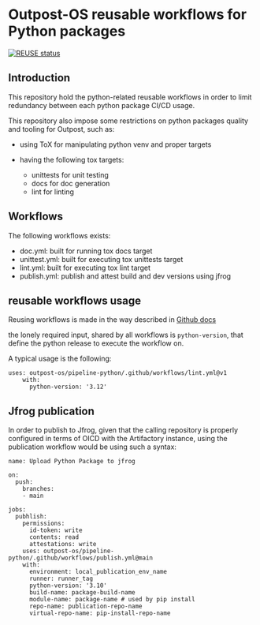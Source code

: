 <!--
SPDX-FileCopyrightText: 2024 Ledger SAS

SPDX-License-Identifier: Apache-2.0
-->

# Outpost-OS reusable workflows for Python packages

[![REUSE status](https://api.reuse.software/badge/github.com/outpost-os/pipeline-python)](https://api.reuse.software/info/github.com/outpost-os/pipeline-python)

## Introduction

This repository hold the python-related reusable workflows in order to limit redundancy between each python package CI/CD usage.

This repository also impose some restrictions on python packages quality and tooling for Outpost, such as:

   - using ToX for manipulating python venv and proper targets
   - having the following tox targets:

      - unittests for unit testing
      - docs for doc generation
      - lint for linting

## Workflows

The following workflows exists:

   - doc.yml: built for running tox docs target
   - unittest.yml: built for executing tox unittests target
   - lint.yml: built for executing tox lint target
   - publish.yml: publish and attest build and dev versions using jfrog

## reusable workflows usage

Reusing workflows is made in the way described in [Github docs](https://docs.github.com/en/enterprise-cloud@latest/actions/using-workflows/reusing-workflows)

the lonely required input, shared by all workflows is `python-version`, that
define the python release to execute the workflow on.

A typical usage is the following:

```
uses: outpost-os/pipeline-python/.github/workflows/lint.yml@v1
    with:
      python-version: '3.12'
```

## Jfrog publication

In order to publish to Jfrog, given that the calling repository is properly configured in terms of OICD with the Artifactory instance, 
using the publication workflow would be using such a syntax:


```
name: Upload Python Package to jfrog

on:
  push:
    branches:
    - main

jobs:
  pubhlish:
    permissions:
      id-token: write
      contents: read
      attestations: write
    uses: outpost-os/pipeline-python/.github/workflows/publish.yml@main
    with:
      environment: local_publication_env_name
      runner: runner_tag
      python-version: '3.10'
      build-name: package-build-name
      module-name: package-name # used by pip install
      repo-name: publication-repo-name
      virtual-repo-name: pip-install-repo-name
```

